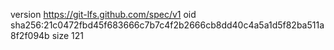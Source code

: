 version https://git-lfs.github.com/spec/v1
oid sha256:21c0472fbd45f683666c7b7c4f2b2666cb8dd40c4a5a1d5f82ba511a8f2f094b
size 121
